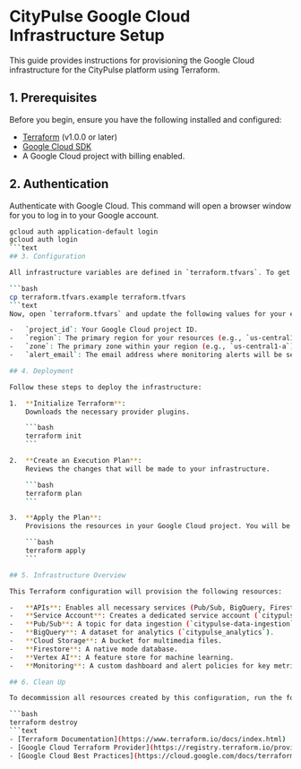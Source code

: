 # CityPulse Google Cloud Infrastructure Setup

This guide provides instructions for provisioning the Google Cloud infrastructure for the CityPulse platform using Terraform.

## 1. Prerequisites

Before you begin, ensure you have the following installed and configured:

-   [Terraform](https://www.terraform.io/downloads.html) (v1.0.0 or later)
-   [Google Cloud SDK](https://cloud.google.com/sdk/docs/install)
-   A Google Cloud project with billing enabled.

## 2. Authentication

Authenticate with Google Cloud. This command will open a browser window for you to log in to your Google account.

```bash
gcloud auth application-default login
gcloud auth login
```text
## 3. Configuration

All infrastructure variables are defined in `terraform.tfvars`. To get started, copy the example file:

```bash
cp terraform.tfvars.example terraform.tfvars
```text
Now, open `terraform.tfvars` and update the following values for your environment:

-   `project_id`: Your Google Cloud project ID.
-   `region`: The primary region for your resources (e.g., `us-central1`).
-   `zone`: The primary zone within your region (e.g., `us-central1-a`).
-   `alert_email`: The email address where monitoring alerts will be sent.

## 4. Deployment

Follow these steps to deploy the infrastructure:

1.  **Initialize Terraform**:
    Downloads the necessary provider plugins.

    ```bash
    terraform init
    ```

2.  **Create an Execution Plan**:
    Reviews the changes that will be made to your infrastructure.

    ```bash
    terraform plan
    ```

3.  **Apply the Plan**:
    Provisions the resources in your Google Cloud project. You will be prompted to confirm the changes.

    ```bash
    terraform apply
    ```

## 5. Infrastructure Overview

This Terraform configuration will provision the following resources:

-   **APIs**: Enables all necessary services (Pub/Sub, BigQuery, Firestore, etc.).
-   **Service Account**: Creates a dedicated service account (`citypulse-sa`) with appropriate IAM roles.
-   **Pub/Sub**: A topic for data ingestion (`citypulse-data-ingestion`).
-   **BigQuery**: A dataset for analytics (`citypulse_analytics`).
-   **Cloud Storage**: A bucket for multimedia files.
-   **Firestore**: A native mode database.
-   **Vertex AI**: A feature store for machine learning.
-   **Monitoring**: A custom dashboard and alert policies for key metrics.

## 6. Clean Up

To decommission all resources created by this configuration, run the following command. **Use with caution, as this action is irreversible.**

```bash
terraform destroy
```text
- [Terraform Documentation](https://www.terraform.io/docs/index.html)
- [Google Cloud Terraform Provider](https://registry.terraform.io/providers/hashicorp/google/latest/docs)
- [Google Cloud Best Practices](https://cloud.google.com/docs/terraform/best-practices-for-terraform)
